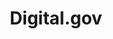 ---
# This topic lives at
# https://digital.gov/topics/digitalgov

slug: "digitalgov"

# Topic Title
title: "Digital.gov"

# description — keep it short and clear
summary: ""


# Weight
weight: 1

# For more information on managing topics,
# see https://github.com/GSA/digitalgov.gov/wiki
---